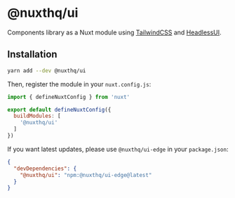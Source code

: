 # @nuxthq/ui

Components library as a Nuxt module using [TailwindCSS](https://tailwindcss.com) and [HeadlessUI](https://headlessui.com).

## Installation

```bash
yarn add --dev @nuxthq/ui
```

Then, register the module in your `nuxt.config.js`:

```js
import { defineNuxtConfig } from 'nuxt'

export default defineNuxtConfig({
  buildModules: [
    '@nuxthq/ui'
  ]
})
```

If you want latest updates, please use `@nuxthq/ui-edge` in your `package.json`:

```json
{
  "devDependencies": {
    "@nuxthq/ui": "npm:@nuxthq/ui-edge@latest"
  }
}
```
